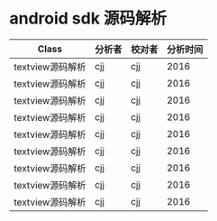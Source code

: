 android sdk 源码解析
===============================


<table>
  <thead>
    <tr>
      <th>Class</th>
      <th>分析者</th>
      <th>校对者</th>
      <th>分析时间</th>
    </tr>
  </thead>
  <tbody>
    <tr>
      <td>textview源码解析</td>
        <td>cjj</td>
      <td>cjj</td>
      <td>2016</td>
    </tr>
  <tr>
      <td>textview源码解析</td>
        <td>cjj</td>
      <td>cjj</td>
      <td>2016</td>
    </tr>
 <tr>
      <td>textview源码解析</td>
        <td>cjj</td>
      <td>cjj</td>
      <td>2016</td>
    </tr>
   <tr>
      <td>textview源码解析</td>
        <td>cjj</td>
      <td>cjj</td>
      <td>2016</td>
    </tr>
    <tr>
      <td>textview源码解析</td>
        <td>cjj</td>
      <td>cjj</td>
      <td>2016</td>
    </tr>
   <tr>
      <td>textview源码解析</td>
        <td>cjj</td>
      <td>cjj</td>
      <td>2016</td>
    </tr>
    <tr>
      <td>textview源码解析</td>
        <td>cjj</td>
      <td>cjj</td>
      <td>2016</td>
    </tr>
    <tr>
      <td>textview源码解析</td>
        <td>cjj</td>
      <td>cjj</td>
      <td>2016</td>
    </tr>
    <tr>
      <td>textview源码解析</td>
        <td>cjj</td>
      <td>cjj</td>
      <td>2016</td>
    </tr>
  </tbody>
</table>
